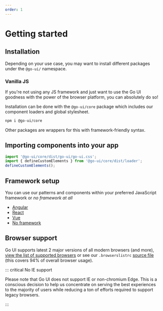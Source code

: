 ```yaml
---
order: 1
---
```

# Getting started

## Installation

Depending on your use case, you may want to install different packages under the `@go-ui/` namespace. 

### Vanilla JS 

If you're not using any JS framework and just want to use the Go UI goodness with the power of the browser platform, you can absolutely do so!

Installation can be done with the `@go-ui/core` package which includes our component loaders and global stylesheet.

```bash
npm i @go-ui/core
```

Other packages are wrappers for this with framework-friendly syntax.


## Importing components into your app

```js
import '@go-ui/core/dist/go-ui/go-ui.css';
import { defineCustomElements } from '@go-ui/core/dist/loader';
defineCustomElements();
```

## Framework setup

You can use our patterns and components within your preferred JavaScript framework or *no framework at all* 

- [Angular](./integration/angular)
- [React](./integration/react)
- [Vue](./integration/vue)
- [No framework](./integration/no-framework)
<!-- [Suggest another integration] -->

## Browser support

Go UI supports latest 2 major versions of all modern browsers (and more), [view the list of supported browsers](https://browserslist.dev/?q=PiAwLjUlLCBsYXN0IDIgbWFqb3IgdmVyc2lvbnMsIG5vdCBkZWFkLCBDaHJvbWUgPj0gNjAsIEZpcmVmb3ggPj0gNjAsIEZpcmVmb3ggRVNSLCBpT1MgPj0gMTIsIFNhZmFyaSA%2BPSAxMiwgbm90IGllID4gMCwgbm90IG9wX21pbmkgYWxs) or see our `.browserslistrc` [source file](https://github.com/getgoui/go-ui/blob/main/.browserslistrc) (this covers 94% of overall browser usage). 

::: critical  No IE support

Please note that Go UI does not support IE or non-chromium Edge. This is a conscious decision to help us concentrate on serving the best experiences to the majority of users while reducing a ton of efforts required to support legacy browsers.

:::
